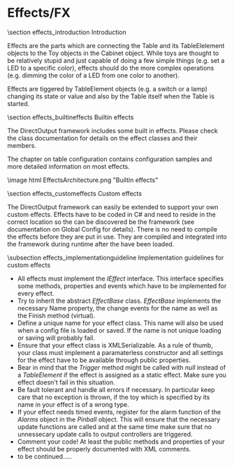 ﻿Effects/FX  
==========
\section effects_introduction Introduction 

Effects are the parts which are connecting the Table and its TableElelement objects to the Toy objects in the Cabinet object. 
While toys are thought to be relatively stupid and just capable of doing a few simple things (e.g. set a LED to a specific color), effects should do the more complex operations (e.g. dimming the color of a LED from one color to another).

Effects are tiggered by TableElement objects (e.g. a switch or a lamp) changing its state or value and also by the Table itself when the Table is started. 


\section effects_builtineffects Builtin effects 

The DirectOutput framework includes some built in effects. Please check the class documentation for details on the effect classes and their members.

The chapter on table configuration contains configuration samples and more detailed information on most effects.

\image html EffectsArchitecture.png "Builtin effects"


\section effects_customeffects Custom effects 


The DirectOutput framework can easily be extended to support your own custom effects.
Effects have to be coded in C# and need to reside in the correct location so the can be discovered be the framework (see documentation on Global Config for details). 
There is no need to compile the effects before they are put in use. They are compiled and integrated into the framework during runtime after the have been loaded.

\subsection effects_implementationguideline  Implementation guidelines for custom effects

* All effects must implement the _IEffect_ interface. This interface specifies some methods, properties and events which have to be implemented for every effect.
* Try to inherit the abstract _EffectBase_ class. _EffectBase_ implements the necessary Name property, the change events for the name as well as the Finish method (virtual). 
* Define a unique name for your effect class. This name will also be used when a config file is loaded or saved. If the name is not unique loading or saving will probably fail.
* Ensure that your effect class is XMLSerializable. As a rule of thumb, your class must implement a paramaterless constructor and all settings for the effect have to be available through public properties.
* Bear in mind that the _Trigger_ method might be called with _null_ instead of a _TableElement_ if the effect is assigned as a static effect. Make sure you effect doesn't fail in this situation.
* Be fault tolerant and handle all errors if necessary. In particular keep care that no exception is thrown, if the toy which is specified by its name in your effect is of a wrong type.
* If your effect needs timed events, register for the alarm function of the _Alarms_ object in the _Pinball_ object. This will ensure that the necessary update functions are called and at the same time make sure that no unnessecary update calls to output controllers are triggered. 
* Comment your code! At least the public methods and properties of your effect should be properly documented with XML comments.
* to be continued.....